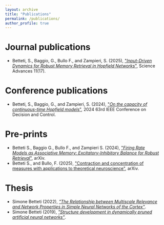 ```yaml
---
layout: archive
title: "Publications"
permalink: /publications/
author_profile: true
---
```


# Journal publications
* Betteti, S., Baggio, G., Bullo F., and Zampieri, S. (2025), ["_Input-Driven Dynamics for Robust Memory Retrieval in Hopfield Networks_"](https://www.science.org/doi/10.1126/sciadv.adu6991), Science Advances 11(17).

# Conference publications
* Betteti, S., Baggio, G., and Zampieri, S. (2024), ["_On the capacity of continuous-time Hopfield models_"](https://ieeexplore.ieee.org/document/10886497), 2024 63rd IEEE Conference on Decision and Control.

# Pre-prints
* Betteti S., Baggio G., Bullo F., and Zampieri S. (2024), ["_Firing Rate Models as Associative Memory: Excitatory-Inhibitory Balance for Robust Retrieval_"](https://arxiv.org/abs/2411.07388), arXiv.
* Betteti S., and Bullo, F. (2025), ["Contraction and concentration of measures with applications to theoretical neuroscience"](https://arxiv.org/abs/2504.05666), arXiv.

# Thesis
* Simone Betteti (2022), [_"The Relationship between Multiscale Relevance and Network Properties in Simple Neural Networks of the Cortex"_](https://github.com/sim1bet/M.Sc.-Thesis/blob/main/TheRelationshipBetweenMSRandSimpleNNofTheCortex.pdf).
* Simone Betteti (2019), [_"Structure development in dynamically pruned artificial neural networks"_](https://github.com/sim1bet/B.Sc.-Thesis/blob/master/StructureDevelopmentInDynamicallyPrunedANNs.pdf).
